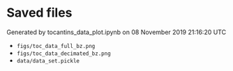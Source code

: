 # Saved files 


Generated by tocantins_data_plot.ipynb on 08 November 2019 21:16:20 UTC

*  `figs/toc_data_full_bz.png` 
*  `figs/toc_data_decimated_bz.png` 
*  `data/data_set.pickle` 

